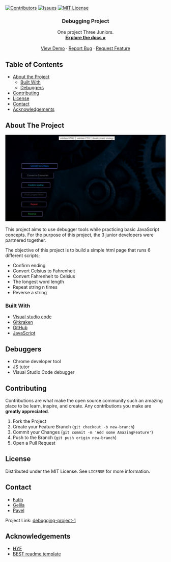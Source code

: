 [![Contributors][contributors-shield]][contributors-url]
[![Issues][issues-shield]][issues-url]
[![MIT License][license-shield]][license-url]

  <h3 align="center">Debugging Project</h3>

  <p align="center">
    One project Three Juniors.
    <br />
    <a href="https://github.com/pavelbidenko2018/debugging-project-week-1"><strong>Explore the docs »</strong></a>
    <br />
    <br />
    <a href="https://pavelbidenko2018.github.io/debugging-project-week-1/">View Demo</a>
    ·
    <a href="https://github.com/pavelbidenko2018/debugging-project-week-1/issues">Report Bug</a>
    ·
    <a href="https://github.com/pavelbidenko2018/debugging-project-week-1/issues">Request Feature</a>
  </p>
</p>

<!-- TABLE OF CONTENTS -->

## Table of Contents

- [About the Project](#about-the-project)
  - [Built With](#built-with)
  - [Debuggers](#debuggers)
- [Contributing](#contributing)
- [License](#license)
- [Contact](#contact)
- [Acknowledgements](#acknowledgements)

<!-- ABOUT THE PROJECT -->

## About The Project

![debugging-project-html](debugging-project-html.png)

This project aims to use debugger tools while practicing basic JavaScript concepts. For the purpose of this project, the 3 junior developers were partnered together.

The objective of this project is to build a simple html page that runs 6 different scripts;

- Confirm ending
- Convert Celsius to Fahrenheit
- Convert Fahrenheit to Celsius
- The longest word length
- Repeat string n times
- Reverse a string

### Built With

- [Visual studio code](https://code.visualstudio.com/)
- [Gitkraken](https://www.gitkraken.com)
- [GitHub](https://github.com)
- [JavaScript](https://www.javascript.com/)

## Debuggers

- Chrome developer tool
- JS tutor
- Visual Studio Code debugger

<!-- CONTRIBUTING -->

## Contributing

Contributions are what make the open source community such an amazing place to be learn, inspire, and create. Any contributions you make are **greatly appreciated**.

1. Fork the Project
2. Create your Feature Branch (`git checkout -b new-branch`)
3. Commit your Changes (`git commit -m 'Add some AmazingFeature'`)
4. Push to the Branch (`git push origin new-branch`)
5. Open a Pull Request

<!-- LICENSE -->

## License

Distributed under the MIT License. See `LICENSE` for more information.

<!-- CONTACT -->

## Contact

- [Fatih](https://github.com/fmkarakus)
- [Gelila](https://github.com/gelilaa)
- [Pavel](https://github.com/pavelbidenko2018)

Project Link: [debugging-project-1](https://github.com/pavelbidenko2018/debugging-project-week-1)

<!-- ACKNOWLEDGEMENTS -->

## Acknowledgements

- [HYF](https://hackyourfuture.be/)
- [BEST readme template](https://github.com/othneildrew/Best-README-Template/blob/master/README.md)

<!-- MARKDOWN LINKS & IMAGES -->
<!-- https://www.markdownguide.org/basic-syntax/#reference-style-links -->

[contributors-shield]: https://img.shields.io/github/contributors/pavelbidenko2018/debugging-project-week-1.svg?style=flat-square
[contributors-url]: https://github.com/pavelbidenko2018/debugging-project-week-1/graphs/contributors
[forks-shield]: https://img.shields.io/github/forks/pavelbidenko2018/debugging-project-week-1.svg?style=flat-square
[forks-url]: https://github.com/pavelbidenko2018/debugging-project-week-1/network/members
[stars-shield]: https://img.shields.io/github/stars/pavelbidenko2018/debugging-project-week-1.svg?style=flat-square
[stars-url]: https://github.com/pavelbidenko2018/debugging-project-week-1/stargazers
[issues-shield]: https://img.shields.io/github/issues/pavelbidenko2018/debugging-project-week-1.svg?style=flat-square
[issues-url]: https://github.com/pavelbidenko2018/debugging-project-week-1/issues
[license-shield]: https://img.shields.io/github/license/pavelbidenko2018/debugging-project-week-1.svg?style=flat-square
[license-url]: https://github.com/pavelbidenko2018/debugging-project-week-1/blob/master/LICENSE.txt
[linkedin-shield]: https://img.shields.io/badge/-LinkedIn-black.svg?style=flat-square&logo=linkedin&colorB=555
[linkedin-url]: https://linkedin.com/in/othneildrew
[product-screenshot]: images/screenshot.png
